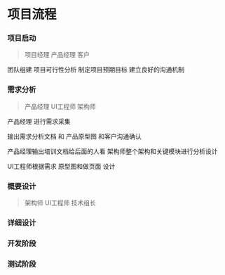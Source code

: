 # 项目流程

### 项目启动

> 项目经理  产品经理  客户

团队组建 项目可行性分析 制定项目预期目标  建立良好的沟通机制

### 需求分析

> 产品经理  UI工程师 架构师

产品经理 进行需求采集    

输出需求分析文档 和 产品原型图  和客户沟通确认

产品经理输出培训文档给后面的人看	架构师整个架构和关键模块进行分析设计

UI工程师根据需求    原型图和做页面  设计

### 概要设计

> 架构师  UI工程师  技术组长    



### 详细设计



### 开发阶段

### 测试阶段


